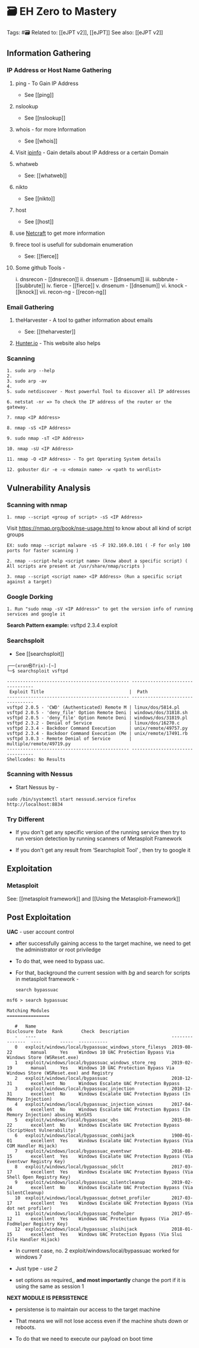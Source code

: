 # 🗃 EH Zero to Mastery

Tags: #🗃 
Related to: [[eJPT v2]], [[eJPT]]
See also: [[eJPT v2]]

## Information Gathering

### IP Address or Host Name Gathering


1. ping - To Gain IP Address
	 - See [[ping]]

3. nslookup 
	 - See [[nslookup]]

5. whois - for more Information

	 - See [[whois]]

7. Visit [ipinfo](https://ipinfo.info) - Gain details about IP Address or a certain Domain

9. whatweb 
	- See: [[whatweb]] 

11. nikto

	- See [[nikto]]

13. host 
	- See [[host]]

15. use [Netcraft](https://netcraft.com) to get more information

16. firece tool is usefull for subdomain enumeration
	  - See: [[fierce]]

18. Some github Tools - 

	i. dnsrecon - [[dnsrecon]]
	ii. dnsenum - [[dnsenum]]
	iii. subbrute - [[subbrute]]
	iv. fierce - [[fierce]]
	v. dnsenum - [[dnsenum]]
	vi. knock - [[knock]]
	vii. recon-ng - [[recon-ng]]



### Email Gathering

1. theHarvester - A tool to gather information about emails
	 - See: [[theharvester]]

3. [Hunter.io](https://hunter.io) - This website also helps


### Scanning
```
1. sudo arp --help
2. 
3. sudo arp -av
4. 
5. sudo netdiscover - Most powerful Tool to discover all IP addresses

6. netstat -nr => To check the IP address of the router or the gateway.

7. nmap <IP Address>

8. nmap -sS <IP Address>

9. sudo nmap -sT <IP Address>

10. nmap -sU <IP Address>

11. nmap -O <IP Address> - To get Operating System details

12. gobuster dir -e -u <domain name> -w <path to wordlist> 
```

## Vulnerability Analysis

### Scanning with nmap
```
1. nmap --script <group of script> -sS <IP Address>
```
Visit https://nmap.org/book/nse-usage.html to know about all kind of script groups

	EX: sudo nmap --script malware -sS -F 192.169.0.101 ( -F for only 100 ports for faster scanning )
  
```
2. nmap --script-help <script name> (know about a specific script) ( All scripts are present at /usr/share/nmap/scripts )
	
3. nmap --script <script name> <IP Address> (Run a specific script against a target)
```

### Google Dorking
```
1. Run "sudo nmap -sV <IP Address>" to get the version info of running services and google it
```
**Search Pattern example:** vsftpd 2.3.4 exploit

### Searchsploit

 - See [[searchsploit]]
```
┌──(xron㉿Trix)-[~]
└─$ searchsploit vsftpd
```
```text
---------------------------------------------- ---------------------------------
 Exploit Title                                |  Path
---------------------------------------------- ---------------------------------
vsftpd 2.0.5 - 'CWD' (Authenticated) Remote M | linux/dos/5814.pl
vsftpd 2.0.5 - 'deny_file' Option Remote Deni | windows/dos/31818.sh
vsftpd 2.0.5 - 'deny_file' Option Remote Deni | windows/dos/31819.pl
vsftpd 2.3.2 - Denial of Service              | linux/dos/16270.c
vsftpd 2.3.4 - Backdoor Command Execution     | unix/remote/49757.py
vsftpd 2.3.4 - Backdoor Command Execution (Me | unix/remote/17491.rb
vsftpd 3.0.3 - Remote Denial of Service       | multiple/remote/49719.py
---------------------------------------------- ---------------------------------
Shellcodes: No Results

```
### Scanning with Nessus

- Start Nessus by - 

`sudo /bin/systemctl start nessusd.service`
`firefox http://localhost:8834`

### Try Different

- If you don't get any specific version of the running service then try to run version detection by running scanners of Metasploit Framework

 - If you don't get any result from ‘Searchsploit Tool’ , then try to google it

## Exploitation

### Metasploit

See: [[metasploit framework]] and [[Using the Metasploit-Framework]]

## Post Exploitation

**UAC** - user account control

 - after successfully gaining access to the target machine, we need to get the administrator or root priviledge

 - To do that, wee need to bypass uac.

 - For that, background the current session with _bg_ and search for scripts in metasploit framework -

	`search bypassuac`

```text
msf6 > search bypassuac

Matching Modules
================

   #   Name                                                   Disclosure Date  Rank       Check  Description
   -   ----                                                   ---------------  ----       -----  -----------
   0   exploit/windows/local/bypassuac_windows_store_filesys  2019-08-22       manual     Yes    Windows 10 UAC Protection Bypass Via Windows Store (WSReset.exe)
   1   exploit/windows/local/bypassuac_windows_store_reg      2019-02-19       manual     Yes    Windows 10 UAC Protection Bypass Via Windows Store (WSReset.exe) and Registry
   2   exploit/windows/local/bypassuac                        2010-12-31       excellent  No     Windows Escalate UAC Protection Bypass
   3   exploit/windows/local/bypassuac_injection              2010-12-31       excellent  No     Windows Escalate UAC Protection Bypass (In Memory Injection)
   4   exploit/windows/local/bypassuac_injection_winsxs       2017-04-06       excellent  No     Windows Escalate UAC Protection Bypass (In Memory Injection) abusing WinSXS
   5   exploit/windows/local/bypassuac_vbs                    2015-08-22       excellent  No     Windows Escalate UAC Protection Bypass (ScriptHost Vulnerability)
   6   exploit/windows/local/bypassuac_comhijack              1900-01-01       excellent  Yes    Windows Escalate UAC Protection Bypass (Via COM Handler Hijack)
   7   exploit/windows/local/bypassuac_eventvwr               2016-08-15       excellent  Yes    Windows Escalate UAC Protection Bypass (Via Eventvwr Registry Key)
   8   exploit/windows/local/bypassuac_sdclt                  2017-03-17       excellent  Yes    Windows Escalate UAC Protection Bypass (Via Shell Open Registry Key)
   9   exploit/windows/local/bypassuac_silentcleanup          2019-02-24       excellent  No     Windows Escalate UAC Protection Bypass (Via SilentCleanup)
   10  exploit/windows/local/bypassuac_dotnet_profiler        2017-03-17       excellent  Yes    Windows Escalate UAC Protection Bypass (Via dot net profiler)
   11  exploit/windows/local/bypassuac_fodhelper              2017-05-12       excellent  Yes    Windows UAC Protection Bypass (Via FodHelper Registry Key)
   12  exploit/windows/local/bypassuac_sluihijack             2018-01-15       excellent  Yes    Windows UAC Protection Bypass (Via Slui File Handler Hijack)
```

 - In current case, no. 2 exploit/windows/local/bypassuac worked for windows 7

 - Just type - _use 2_

 - set options as required,, **and most importantly** change the port if it is using the same as session 1

**NEXT MODULE IS PERSISTENCE**

 - persistense is to maintain our access to the target machine

 - That means we will not lose access even if the machine shuts down or reboots.

 - To do that we need to execute our payload on boot time

